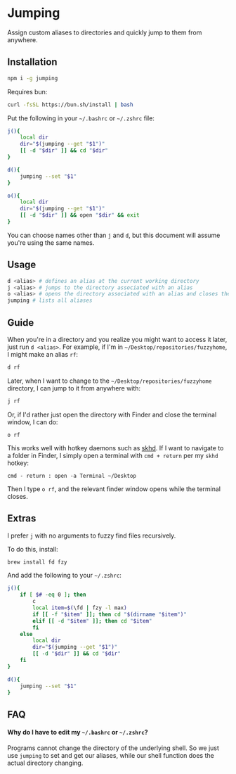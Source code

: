 # Jumping

Assign custom aliases to directories and quickly jump to them
from anywhere.

## Installation

```sh
npm i -g jumping
```

Requires bun:

```sh
curl -fsSL https://bun.sh/install | bash
```

Put the following in your `~/.bashrc` or `~/.zshrc` file:

```sh
j(){
	local dir
	dir="$(jumping --get "$1")"
	[[ -d "$dir" ]] && cd "$dir"
}

d(){
	jumping --set "$1"
}

o(){
	local dir
	dir="$(jumping --get "$1")"
	[[ -d "$dir" ]] && open "$dir" && exit
}
```

You can choose names other than `j` and `d`, but this document
will assume you're using the same names.

## Usage

```sh
d <alias> # defines an alias at the current working directory
j <alias> # jumps to the directory associated with an alias
o <alias> # opens the directory associated with an alias and closes the terminal window
jumping # lists all aliases
```

## Guide

When you're in a directory and you realize you might want to
access it later, just run `d <alias>`. For example, if I'm in
`~/Desktop/repositories/fuzzyhome`, I might make an alias `rf`:

```sh
d rf
```

Later, when I want to change to the
`~/Desktop/repositories/fuzzyhome` directory, I can jump to it from
anywhere with:

```sh
j rf
```

Or, if I'd rather just open the directory with Finder and close
the terminal window, I can do:

```
o rf
```

This works well with hotkey daemons such as
[skhd](https://github.com/koekeishiya/skhd). If I want to navigate to
a folder in Finder, I simply open a terminal with `cmd + return` per
my `skhd` hotkey:

```
cmd - return : open -a Terminal ~/Desktop
```

Then I type `o rf`, and the relevant finder window opens while
the terminal closes.

## Extras

I prefer `j` with no arguments to fuzzy find files recursively.

To do this, install:

```sh
brew install fd fzy
```

And add the following to your `~/.zshrc`:

```sh
j(){
	if [ $# -eq 0 ]; then
		c
		local item=$(\fd | fzy -l max)
		if [[ -f "$item" ]]; then cd "$(dirname "$item")"
		elif [[ -d "$item" ]]; then cd "$item"
		fi
	else
		local dir
		dir="$(jumping --get "$1")"
		[[ -d "$dir" ]] && cd "$dir"
	fi
}

d(){
	jumping --set "$1"
}
```

## FAQ

#### Why do I have to edit my `~/.bashrc` or `~/.zshrc`?

Programs cannot change the directory of the underlying shell. So we
just use `jumping` to set and get our aliases, while our shell
function does the actual directory changing.
